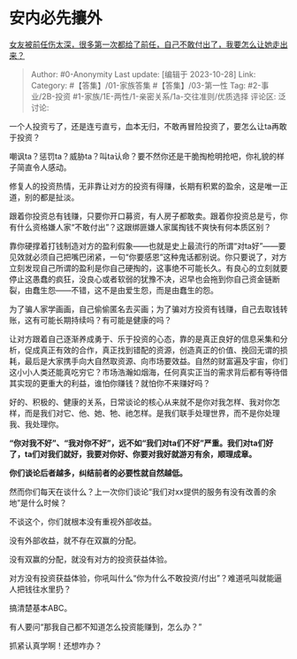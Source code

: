 # 安内必先攘外
[女友被前任伤太深，很多第一次都给了前任，自己不敢付出了，我要怎么让她走出来？](https://www.zhihu.com/question/296130245/answer/3267379445)

> Author: #0-Anonymity
> Last update: [编辑于 2023-10-28]
> Link:
> Category: #【答集】/01-家族答集 #【答集】/03-第一性
> Tag: #2-事业/2B-投资 #1-家族/1E-两性/1-亲密关系/1a-交往准则/优质选择
> 评论区:
> 泛讨论:

一个人投资亏了，还是连亏直亏，血本无归，不敢再冒险投资了，要怎么让ta再敢于投资？

嘲讽ta？惩罚ta？威胁ta？叫ta认命？要不然你还是干脆掏枪明抢吧，你礼貌的样子简直令人感动。

修复人的投资热情，无非靠让对方的投资有得赚，长期有积累的盈余，这是唯一正道，别的都是扯淡。

跟着你投资总有钱赚，只要你开口募资，有人房子都敢卖。跟着你投资总是亏，你有什么资格嫌人家“不敢付出”？这跟绑匪嫌人家属掏钱不爽快有何本质区别？

靠你硬撑着打钱制造对方的盈利假象——也就是史上最流行的所谓“对ta好”——要见效就必须自己把嘴巴闭紧，一句“你要感恩”这种鬼话都别说。你只要说了，对方立刻发现自己所谓的盈利是你自己硬掏的，这事绝不可能长久。有良心的立刻就要停止这愚蠢的疯狂，没良心或者软弱的犹豫不决，迟早也会拖到你自己资金链断裂，由蠢生怨——不错，这不是由爱生怨，而是由蠢生的怨。

为了骗人家学画画，自己偷偷匿名去买画；为了骗对方投资有钱赚，自己去取钱转账，这有可能长期持续吗？有可能是健康的吗？

让对方跟着自己逐渐养成勇于、乐于投资的心态，靠的是真正良好的信息采集和分析，促成真正有效的合作，真正找到错配的资源，创造真正的价值、挽回无谓的损耗，最后是大家携手向大自然取资源、向市场要效益。自然的财富遍及宇宙，你们这小小人类还能真吃穷它？市场浩瀚如烟海，任何真实正当的需求背后都有等待借其实现的更重大的利益，谁怕你赚钱？就怕你不来赚好吗？

好的、积极的、健康的关系，日常谈论的核心从来就不是你对我怎样、我对你怎样，而是我们对它、他、她、牠、祂怎样。是我们联手处理世界，而不是你处理我、我处理你。

**“你对我不好”、“我对你不好”，远不如“我们对ta们不好”严重。我们对ta们好了，ta们对我们就好，我要对你好、你要对我好就游刃有余，顺理成章。**

**你们谈论后者越多，纠结前者的必要性就自然越低。**

然而你们每天在谈什么？上一次你们谈论“我们对xx提供的服务有没有改善的余地”是什么时候？

不谈这个，你们就根本没有重视外部收益。

没有外部收益，就不存在双赢的分配。

没有双赢的分配，就没有对方的投资获益体验。

对方没有投资获益体验，你吼叫什么“你为什么不敢投资/付出”？难道吼叫就能逼人把钱往水里扔？

搞清楚基本ABC。

有人要问“那我自己都不知道怎么投资能赚到，怎么办？”

抓紧认真学啊！还想咋办？
